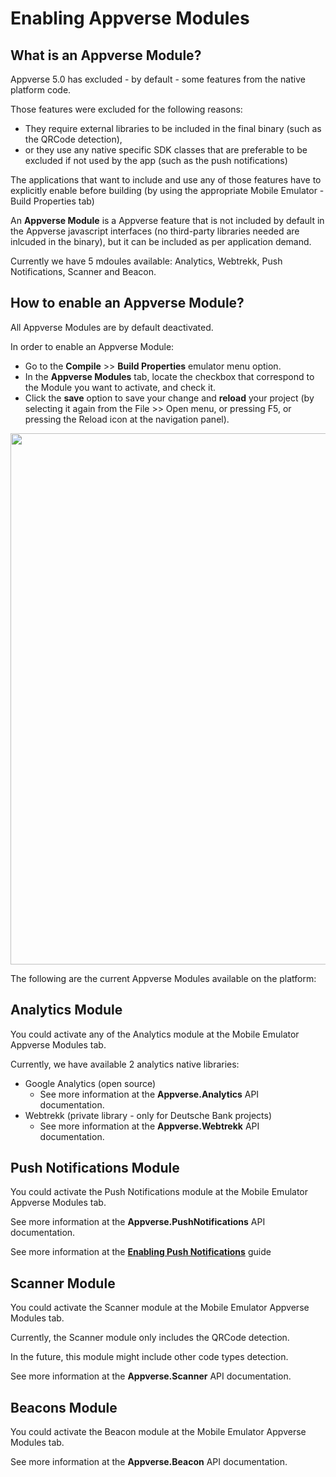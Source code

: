 Enabling Appverse Modules
====================

What is an Appverse Module?
---------------------

Appverse 5.0 has excluded - by default - some features from the native platform code.

Those features were excluded for the following reasons:

+ They require external libraries to be included in the final binary (such as the QRCode detection), 
+ or they use any native specific SDK classes that are preferable to be excluded if not used by the app (such as the push notifications)

The applications that want to include and use any of those features have to explicitly enable before building (by using the appropriate Mobile Emulator - Build Properties tab)

An <b>Appverse Module</b> is a Appverse feature that is not included by default in the Appverse javascript interfaces (no third-party libraries needed are inlcuded in the binary), but it can be included as per application demand.

Currently we have 5 mdoules available: Analytics, Webtrekk, Push Notifications, Scanner and Beacon.

How to enable an Appverse Module?
---------------------

All Appverse Modules are by default deactivated.

In order to enable an Appverse Module:

* Go to the **Compile** &gt;&gt; **Build Properties** emulator menu option.
* In the **Appverse Modules** tab, locate the checkbox that correspond to the Module you want to activate, and check it.
* Click the **save** option to save your change and **reload** your project (by selecting it again from the File >> Open menu, or pressing F5, or pressing the Reload icon at the navigation panel).

<img src="guides/appverse_modules/modules_build_properties_tab.png" width="850" />


The following are the current Appverse Modules available on the platform:

Analytics Module
---------------------

You could activate any of the Analytics module at the Mobile Emulator Appverse Modules tab.

Currently, we have available 2 analytics native libraries:

* Google Analytics (open source)
	* See more information at the **Appverse.Analytics** API documentation.
* Webtrekk (private library - only for Deutsche Bank projects)
	* See more information at the **Appverse.Webtrekk** API documentation.

Push Notifications Module
---------------------

You could activate the Push Notifications module at the Mobile Emulator Appverse Modules tab.

See more information at the **Appverse.PushNotifications** API documentation.

See more information at the **[Enabling Push Notifications](#!/guide/push_notifications)** guide


Scanner Module
---------------------

You could activate the Scanner module at the Mobile Emulator Appverse Modules tab.

Currently, the Scanner module only includes the QRCode detection.

In the future, this module might include other code types detection.

See more information at the **Appverse.Scanner** API documentation.


Beacons Module
---------------------

You could activate the Beacon module at the Mobile Emulator Appverse Modules tab.

See more information at the **Appverse.Beacon** API documentation.



